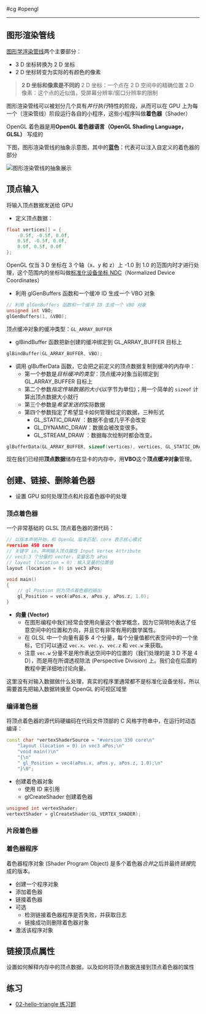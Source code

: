 #cg #opengl 

---
## 图形渲染管线

[图形学渲染管线](图形学渲染管线.md)两个主要部分：
- 3 D 坐标转换为 2 D 坐标
- 2 D 坐标转变为实际的有颜色的像素

> **2 D 坐标和像素是不同的**
> 2 D 坐标：一个点在 2 D 空间中的精确位置
> 2 D 像素：这个点的近似值，受屏幕分辨率/窗口分辨率的限制

图形渲染管线可以被划分几个具有*并行执行*特性的阶段，从而可以在 GPU 上为每一个（渲染管线）阶段运行各自的小程序，这些小程序叫做**着色器**（Shader）

OpenGL 着色器是用**OpenGL 着色器语言（OpenGL Shading Language，GLSL）** 写成的

下图，图形渲染管线的抽象示意图，其中的**蓝色**：代表可以注入自定义的着色器的部分

![图形渲染管线的抽象展示](img/Pasted%20image%2020231202211423.png)

## 顶点输入

将输入顶点数据发送给 GPU

- 定义顶点数据：
```cpp
float vertices[] = { 
	-0.5f, -0.5f, 0.0f, 
	0.5f, -0.5f, 0.0f, 
	0.0f, 0.5f, 0.0f 
};
```

OpenGL 仅当 3 D 坐标在 3 个轴（x、y 和 z）上 -1.0 到 1.0 的范围内时才进行处理，这个范围内的坐标叫做[标准化设备坐标 NDC](标准化设备坐标%20NDC.md)（Normalized Device Coordinates）

- 利用 glGenBuffers 函数和一个缓冲 ID 生成一个 VBO 对象
```cpp
// 利用 glGenBuffers 函数和一个缓冲 ID 生成一个 VBO 对象
unsigned int VBO;
glGenBuffers(1, &VBO);
```

顶点缓冲对象的缓冲类型：`GL_ARRAY_BUFFER`

- glBindBuffer 函数把新创建的缓冲绑定到 GL_ARRAY_BUFFER 目标上
```cpp
glBindBuffer(GL_ARRAY_BUFFER, VBO);
```

- 调用 glBufferData 函数，它会把之前定义的顶点数据复制到缓冲的内存中：
	- 第一个参数是*目标缓冲的类型*：顶点缓冲对象当前绑定到 GL_ARRAY_BUFFER 目标上
	- 第二个参数*指定传输数据的大小*(以字节为单位)；用一个简单的 `sizeof` 计算出顶点数据大小就行
	- 第三个参数是*希望发送的*实际数据
	- 第四个参数指定了希望显卡如何管理给定的数据，三种形式
		- GL_STATIC_DRAW ：数据不会或几乎不会改变
		- GL_DYNAMIC_DRAW：数据会被改变很多。
		- GL_STREAM_DRAW ：数据每次绘制时都会改变。
```cpp
glBufferData(GL_ARRAY_BUFFER, sizeof(vertices), vertices, GL_STATIC_DRAW);
```

现在我们已经把**顶点数据**储存在显卡的内存中，用**VBO**这个**顶点缓冲对象**管理。

## 创建、链接、删除着色器

- 设置 GPU 如何处理顶点和片段着色器中的处理

### 顶点着色器

一个非常基础的 GLSL 顶点着色器的源代码：
```cpp
// 以版本声明开始，和 OpenGL 版本匹配，core 表示核心模式
#version 450 core 
// 关键字 in，声明输入顶点属性 Input Vertex Attribute
// vec3:3 个分量的 vector，变量名为 aPos
// layout (location = 0)：输入变量的位置值
layout (location = 0) in vec3 aPos;

void main()
{
	// gl_Postion 则为顶点着色器的输出
	gl_Position = vec4(aPos.x, aPos.y, aPos.z, 1.0);
}
```

- **向量 (Vector)**
	- 在图形编程中我们经常会使用向量这个数学概念，因为它简明地表达了任意空间中的位置和方向，并且它有非常有用的数学属性。
	- 在 GLSL 中一个向量有最多 4 个分量，每个分量值都代表空间中的一个坐标，它们可以通过 `vec.x`、`vec.y`、`vec.z` 和 `vec.w` 来获取。
	- 注意 `vec.w` 分量不是用作表达空间中的位置的（我们处理的是 3 D 不是 4 D），而是用在所谓透视除法 (Perspective Division) 上。我们会在后面的教程中更详细地讨论向量。

这里没有对输入数据做什么处理，真实的程序里通常都不是标准化设备坐标，所以需要首先把输入数据转换至 OpenGL 的可视区域里


### 编译着色器

将顶点着色器的源代码硬编码在代码文件顶部的 C 风格字符串中，在运行时动态编译：

```cpp
const char *vertexShaderSource = "#version 330 core\n"
	"layout (location = 0) in vec3 aPos;\n"
	"void main()\n"
	"{\n"
	" gl_Position = vec4(aPos.x, aPos.y, aPos.z, 1.0);\n"
	"}\0";
```

- 创建着色器对象
	- 使用 ID 来引用
	- glCreateShader 创建着色器
```cpp
unsigned int vertexShader;
vertextShader = glCreateShader(GL_VERTEX_SHADER);
```

### 片段着色器



### 着色器程序

着色器程序对象 (Shader Program Object) 是多个着色器*合并*之后并最终*链接*完成的版本。

- 创建一个程序对象
- 添加着色器
- 链接着色器
- 可选
	- 检测链接着色器程序是否失败，并获取日志
	- 链接成功则删除着色器对象
- 激活该程序对象


## 链接顶点属性

设置如何解释内存中的顶点数据，以及如何将顶点数据连接到顶点着色器的属性

## 练习

- [02-hello-triangle 练习题](../src/02-hello-triangle/02-hello-triangle%20练习题.md)